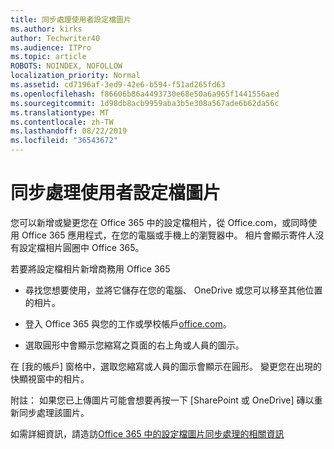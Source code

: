 ```yaml
---
title: 同步處理使用者設定檔圖片
ms.author: kirks
author: Techwriter40
ms.audience: ITPro
ms.topic: article
ROBOTS: NOINDEX, NOFOLLOW
localization_priority: Normal
ms.assetid: cd7196af-3ed9-42e6-b594-f51ad265fd63
ms.openlocfilehash: f86606b86a4493730e68e50a6a965f1441556aed
ms.sourcegitcommit: 1d98db8acb9959aba3b5e308a567ade6b62da56c
ms.translationtype: MT
ms.contentlocale: zh-TW
ms.lasthandoff: 08/22/2019
ms.locfileid: "36543672"
---
```

# <a name="sync-a-users-profile-picture"></a>同步處理使用者設定檔圖片

您可以新增或變更您在 Office 365 中的設定檔相片，從 Office.com，或同時使用 Office 365 應用程式，在您的電腦或手機上的瀏覽器中。 相片會顯示寄件人沒有設定檔相片圓圈中 Office 365。

若要將設定檔相片新增商務用 Office 365

- 尋找您想要使用，並將它儲存在您的電腦、 OneDrive 或您可以移至其他位置的相片。

- 登入 Office 365 與您的工作或學校帳戶[office.com](http://www.office.com)。

- 選取圓形中會顯示您縮寫之頁面的右上角或人員的圖示。

在 [我的帳戶] 窗格中，選取您縮寫或人員的圖示會顯示在圓形。 變更您在出現的快顯視窗中的相片。

附註： 如果您已上傳圖片可能會想要再按一下 [SharePoint 或 OneDrive] 磚以重新同步處理該圖片。

如需詳細資訊，請造訪[Office 365 中的設定檔圖片同步處理的相關資訊](https://support.office.com/article/information-about-profile-picture-synchronization-in-office-365-20594d76-d054-4af4-a660-401133e3d48a?ui=en-US&amp;rs=en-US&amp;ad=US)

